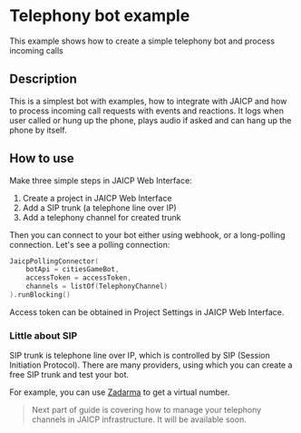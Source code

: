 # Telephony bot example

This example shows how to create a simple telephony bot and process incoming calls

## Description

This is a simplest bot with examples, how to integrate with JAICP and how to process incoming call requests
with events and reactions. It logs when user called or hung up the phone, 
plays audio if asked and can hang up the phone by itself.

## How to use

Make three simple steps in JAICP Web Interface:
1. Create a project in JAICP Web Interface
2. Add a SIP trunk (a telephone line over IP)
3. Add a telephony channel for created trunk 

Then you can connect to your bot either using webhook, or a long-polling connection. Let's see a polling connection:
```kotlin
JaicpPollingConnector(
    botApi = citiesGameBot,
    accessToken = accessToken,
    channels = listOf(TelephonyChannel)
).runBlocking()
```
Access token can be obtained in Project Settings in JAICP Web Interface.

### Little about SIP

SIP trunk is telephone line over IP, which is controlled by SIP (Session Initiation Protocol).
There are many providers, using which you can create a free SIP trunk and test your bot.

For example, you can use [Zadarma](https://zadarma.com/en/) to get a virtual number.
 
> Next part of guide is covering how to manage your telephony channels in JAICP infrastructure. 
> It will be available soon.   

